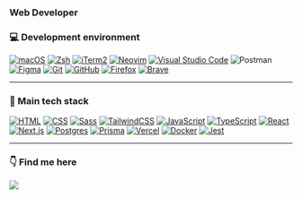 ### Web Developer

### 💻 Development environment
[![macOS](https://img.shields.io/badge/macOS-000000?logo=apple&logoColor=F0F0F0)](#)
[![Zsh](https://img.shields.io/badge/Zsh-F15A24?logo=zsh&logoColor=fff)](#)
[![iTerm2](https://img.shields.io/badge/iTerm2-000000?logo=iterm2&logoColor=fff)](#)
[![Neovim](https://img.shields.io/badge/Neovim-57A143?logo=neovim&logoColor=fff)](#)
[![Visual Studio Code](https://custom-icon-badges.demolab.com/badge/Visual%20Studio%20Code-0078d7.svg?logo=vsc&logoColor=white)](#)
![Postman](https://img.shields.io/badge/Postman-FF6C37?logo=postman&logoColor=white)
[![Figma](https://img.shields.io/badge/Figma-F24E1E?logo=figma&logoColor=white)](#)
[![Git](https://img.shields.io/badge/Git-F05032?logo=git&logoColor=fff)](#)
[![GitHub](https://img.shields.io/badge/GitHub-%23121011.svg?logo=github&logoColor=white)](#)
[![Firefox](https://img.shields.io/badge/Firefox-FF7139?logo=Firefox&logoColor=white)](#)
[![Brave](https://img.shields.io/badge/Brave-FB542B?logo=Brave&logoColor=white)](#)

---
### 📖 Main tech stack
[![HTML](https://img.shields.io/badge/HTML-%23E34F26.svg?logo=html5&logoColor=white)](#)
[![CSS](https://img.shields.io/badge/CSS-1572B6?logo=css3&logoColor=fff)](#)
[![Sass](https://img.shields.io/badge/Sass-C69?logo=sass&logoColor=fff)](#)
[![TailwindCSS](https://img.shields.io/badge/Tailwind%20CSS-%2338B2AC.svg?logo=tailwind-css&logoColor=white)](#)
[![JavaScript](https://img.shields.io/badge/JavaScript-F7DF1E?logo=javascript&logoColor=000)](#)
[![TypeScript](https://img.shields.io/badge/TypeScript-3178C6?logo=typescript&logoColor=fff)](#)
[![React](https://img.shields.io/badge/React-%2320232a.svg?logo=react&logoColor=%2361DAFB)](#)
[![Next.js](https://img.shields.io/badge/Next.js-black?logo=next.js&logoColor=white)](#)
[![Postgres](https://img.shields.io/badge/Postgres-%23316192.svg?logo=postgresql&logoColor=white)](#)
[![Prisma](https://img.shields.io/badge/Prisma-2D3748?logo=prisma&logoColor=white)](#)
[![Vercel](https://img.shields.io/badge/Vercel-%23000000.svg?logo=vercel&logoColor=white)](#)
[![Docker](https://img.shields.io/badge/Docker-2496ED?logo=docker&logoColor=fff)](#)
[![Jest](https://img.shields.io/badge/Jest-C21325?logo=jest&logoColor=fff)](#)

---
### 👇 Find me here
<a href="https://fr.linkedin.com/in/laurent-chamouleau-b87303223/"  target="_blank"><img src="https://custom-icon-badges.demolab.com/badge/LinkedIn-0A66C2?logo=linkedin-white&logoColor=fff"></a>

